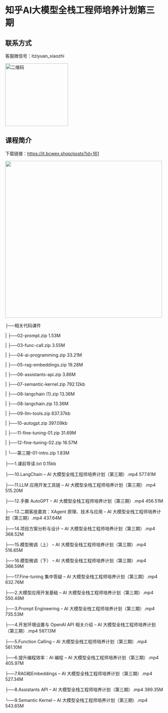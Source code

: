 # 知乎AI大模型全栈工程师培养计划第三期

## 联系方式

客服微信号：itziyuan_xiaozhi

<img src="https://ziyuanyun.oss-cn-guangzhou.aliyuncs.com/common/20240614073449/666b82192834a.jpg" width="200" height="200" alt="二维码">

## 课程简介

下载链接：https://it.bcwex.shop/posts?id=161

<img src="https://ziyuanyun.oss-cn-guangzhou.aliyuncs.com/yun/20240515151639/6644615742b98.jpg" width="500" alt="">

  

 ├──相关代码课件

 | ├──02-prompt.zip 1.53M

 | ├──03-func-call.zip 3.55M

 | ├──04-ai-programming.zip 33.21M

 | ├──05-rag-embeddings.zip 19.28M

 | ├──06-assistants-api.zip 3.86M

 | ├──07-semantic-kernel.zip 792.12kb

 | ├──08-langchain (1).zip 13.36M

 | ├──08-langchain.zip 13.36M

 | ├──09-llm-tools.zip 637.37kb

 | ├──10-autogpt.zip 397.09kb

 | ├──11-fine-tuning-01.zip 31.69M

 | ├──12-fine-tuning-02.zip 16.57M

 | └──第三期-01-intro.zip 1.83M

 ├──1.课前导读.txt 0.15kb

 ├──10.LangChain &#8211; AI 大模型全栈工程师培养计划（第三期）.mp4 577.81M

 ├──11.LLM 应用开发工具链 &#8211; AI 大模型全栈工程师培养计划（第三期）.mp4 515.20M

 ├──12.手撕 AutoGPT &#8211; AI 大模型全栈工程师培养计划（第三期）.mp4 456.51M

 ├──13.二期客座嘉宾：XAgent 原理、技术与应用 &#8211; AI 大模型全栈工程师培养计划（第三期）.mp4 437.64M

 ├──14.项目方案分析与设计 &#8211; AI 大模型全栈工程师培养计划（第三期）.mp4 368.52M

 ├──15.模型微调（上） &#8211; AI 大模型全栈工程师培养计划（第三期）.mp4 516.65M

 ├──16.模型微调（下） &#8211; AI 大模型全栈工程师培养计划（第三期）.mp4 366.59M

 ├──17.Fine-tuning 集中答疑 &#8211; AI 大模型全栈工程师培养计划（第三期）.mp4 632.76M

 ├──2.大模型应用开发基础 &#8211; AI 大模型全栈工程师培养计划（第三期）.mp4 550.48M

 ├──3.Prompt Engineering &#8211; AI 大模型全栈工程师培养计划（第三期）.mp4 735.53M

 ├──4.开发环境设置与 OpenAI API 相关介绍 &#8211; AI 大模型全栈工程师培养计划（第三期）.mp4 587.13M

 ├──5.Function Calling &#8211; AI 大模型全栈工程师培养计划（第三期）.mp4 561.10M

 ├──6.提升编程效率：AI 编程 &#8211; AI 大模型全栈工程师培养计划（第三期）.mp4 405.97M

 ├──7.RAG和Embeddings &#8211; AI 大模型全栈工程师培养计划（第三期）.mp4 527.34M

 ├──8.Assistants API &#8211; AI 大模型全栈工程师培养计划（第三期）.mp4 389.35M

 └──9.Semantic Kernel &#8211; AI 大模型全栈工程师培养计划（第三期）.mp4 543.65M

  